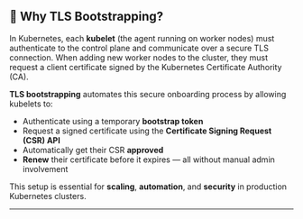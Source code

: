 ## 🧠 Why TLS Bootstrapping?

In Kubernetes, each **kubelet** (the agent running on worker nodes) must authenticate to the control plane and communicate over a secure TLS connection. When adding new worker nodes to the cluster, they must request a client certificate signed by the Kubernetes Certificate Authority (CA).

**TLS bootstrapping** automates this secure onboarding process by allowing kubelets to:

- Authenticate using a temporary **bootstrap token**
- Request a signed certificate using the **Certificate Signing Request (CSR) API**
- Automatically get their CSR **approved**
- **Renew** their certificate before it expires — all without manual admin involvement

This setup is essential for **scaling**, **automation**, and **security** in production Kubernetes clusters.

---
